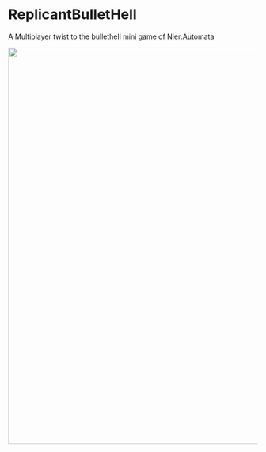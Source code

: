 # ReplicantBulletHell
A Multiplayer twist to the bullethell mini game of Nier:Automata 

<img src="https://user-images.githubusercontent.com/46540908/228625233-228a83dc-6278-48e1-9de7-19dbdd901f0d.gif" width="800">
